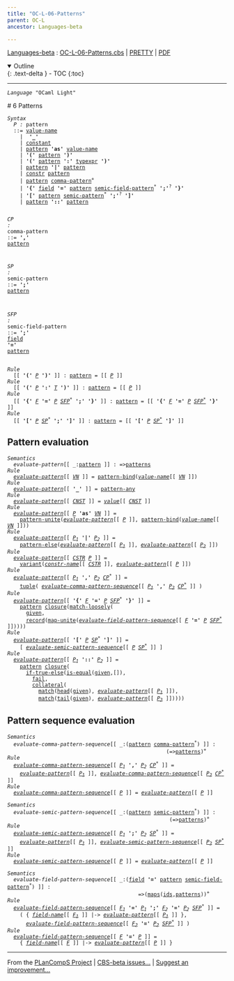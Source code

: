 ```yaml
---
title: "OC-L-06-Patterns"
parent: OC-L
ancestor: Languages-beta

---
```


[Languages-beta] : [OC-L-06-Patterns.cbs] \| [PRETTY] \| [PDF]

<details open markdown="block">
  <summary>
    Outline
  </summary>
  {: .text-delta }
- TOC
{:toc}
</details>

----
<div class="highlighter-rouge"><pre class="highlight"><code><i class="keyword">Language</i> <span id="Language_OCaml Light">"OCaml Light"</span></code></pre></div>
# <span id="SectionNumber_6">6</span> Patterns

<div class="highlighter-rouge"><pre class="highlight"><code><i class="keyword">Syntax</i>
  <i class="keyword"></i><i class="var"><i class="var"><span id="VariableStem_P">P</span></i> :</i> <span class="syn-name"><span id="SyntaxName_pattern">pattern</span></span> 
  ::= <span class="syn-name"><a href="../OC-L-03-Names/index.html#SyntaxName_value-name">value-name</a></span> 
    |  <b class="atom">'_'</b>
    | <span class="syn-name"><a href="../OC-L-05-Constants/index.html#SyntaxName_constant">constant</a></span>
    | <span class="syn-name"><a href="#SyntaxName_pattern">pattern</a></span> <b class="atom">'as'</b> <span class="syn-name"><a href="../OC-L-03-Names/index.html#SyntaxName_value-name">value-name</a></span>
    | <b class="atom">'('</b> <span class="syn-name"><a href="#SyntaxName_pattern">pattern</a></span> <b class="atom">')'</b>
    | <b class="atom">'('</b> <span class="syn-name"><a href="#SyntaxName_pattern">pattern</a></span> <b class="atom">':'</b> <span class="syn-name"><a href="../OC-L-04-Type-Expressions/index.html#SyntaxName_typexpr">typexpr</a></span> <b class="atom">')'</b>
    | <span class="syn-name"><a href="#SyntaxName_pattern">pattern</a></span> <b class="atom">'|'</b> <span class="syn-name"><a href="#SyntaxName_pattern">pattern</a></span>
    | <span class="syn-name"><a href="../OC-L-03-Names/index.html#SyntaxName_constr">constr</a></span> <span class="syn-name"><a href="#SyntaxName_pattern">pattern</a></span>
    | <span class="syn-name"><a href="#SyntaxName_pattern">pattern</a></span> <span class="syn-name"><a href="#SyntaxName_comma-pattern">comma-pattern</a></span><sup class="sup">+</sup>
    | <b class="atom">'{'</b> <span class="syn-name"><a href="../OC-L-03-Names/index.html#SyntaxName_field">field</a></span> <b class="atom">'='</b> <span class="syn-name"><a href="#SyntaxName_pattern">pattern</a></span> <span class="syn-name"><a href="#SyntaxName_semic-field-pattern">semic-field-pattern</a></span><sup class="sup">*</sup> <b class="atom">';'</b><sup class="sup">?</sup> <b class="atom">'}'</b>
    | <b class="atom">'['</b> <span class="syn-name"><a href="#SyntaxName_pattern">pattern</a></span> <span class="syn-name"><a href="#SyntaxName_semic-pattern">semic-pattern</a></span><sup class="sup">*</sup> <b class="atom">';'</b><sup class="sup">?</sup> <b class="atom">']'</b>
    | <span class="syn-name"><a href="#SyntaxName_pattern">pattern</a></span> <b class="atom">'::'</b> <span class="syn-name"><a href="#SyntaxName_pattern">pattern</a></span>

  <i class="keyword"></i><i class="var"><i class="var"><span id="VariableStem_CP">CP</span></i> :</i> <span class="syn-name"><span id="SyntaxName_comma-pattern">comma-pattern</span></span> ::= <b class="atom">','</b> <span class="syn-name"><a href="#SyntaxName_pattern">pattern</a></span>
  
  <i class="keyword"></i><i class="var"><i class="var"><span id="VariableStem_SP">SP</span></i> :</i> <span class="syn-name"><span id="SyntaxName_semic-pattern">semic-pattern</span></span> ::= <b class="atom">';'</b> <span class="syn-name"><a href="#SyntaxName_pattern">pattern</a></span>
  
  <i class="keyword"></i><i class="var"><i class="var"><span id="VariableStem_SFP">SFP</span></i> :</i> <span class="syn-name"><span id="SyntaxName_semic-field-pattern">semic-field-pattern</span></span> ::= <b class="atom">';'</b> <span class="syn-name"><a href="../OC-L-03-Names/index.html#SyntaxName_field">field</a></span> <b class="atom">'='</b> <span class="syn-name"><a href="#SyntaxName_pattern">pattern</a></span></code></pre></div>

<div class="highlighter-rouge"><pre class="highlight"><code><i class="keyword">Rule</i>
  [[ <b class="atom">'('</b> <span id="Variable204_P"><i class="var"><a href="#VariableStem_P">P</a></i></span> <b class="atom">')'</b> ]] : <span class="syn-name"><a href="#SyntaxName_pattern">pattern</a></span> = [[ <a href="#Variable204_P"><i class="var">P</i></a> ]]
<i class="keyword">Rule</i>
  [[ <b class="atom">'('</b> <span id="Variable232_P"><i class="var"><a href="#VariableStem_P">P</a></i></span> <b class="atom">':'</b> <span id="Variable239_T"><i class="var"><a href="../OC-L-04-Type-Expressions/index.html#VariableStem_T">T</a></i></span> <b class="atom">')'</b> ]] : <span class="syn-name"><a href="#SyntaxName_pattern">pattern</a></span> = [[ <a href="#Variable232_P"><i class="var">P</i></a> ]]
<i class="keyword">Rule</i>
  [[ <b class="atom">'{'</b> <span id="Variable269_F"><i class="var"><a href="../OC-L-03-Names/index.html#VariableStem_F">F</a></i></span> <b class="atom">'='</b> <span id="Variable276_P"><i class="var"><a href="#VariableStem_P">P</a></i></span> <span id="Variable282_SFP*"><i class="var"><a href="#VariableStem_SFP">SFP</a><sup class="sup">*</sup></i></span> <b class="atom">';'</b> <b class="atom">'}'</b> ]] : <span class="syn-name"><a href="#SyntaxName_pattern">pattern</a></span> = [[ <b class="atom">'{'</b> <a href="#Variable269_F"><i class="var">F</i></a> <b class="atom">'='</b> <a href="#Variable276_P"><i class="var">P</i></a> <a href="#Variable282_SFP*"><i class="var">SFP<sup class="sup">*</sup></i></a> <b class="atom">'}'</b> ]]
<i class="keyword">Rule</i>
  [[ <b class="atom">'['</b> <span id="Variable338_P"><i class="var"><a href="#VariableStem_P">P</a></i></span> <span id="Variable344_SP*"><i class="var"><a href="#VariableStem_SP">SP</a><sup class="sup">*</sup></i></span> <b class="atom">';'</b> <b class="atom">']'</b> ]] : <span class="syn-name"><a href="#SyntaxName_pattern">pattern</a></span> = [[ <b class="atom">'['</b> <a href="#Variable338_P"><i class="var">P</i></a> <a href="#Variable344_SP*"><i class="var">SP<sup class="sup">*</sup></i></a> <b class="atom">']'</b> ]]</code></pre></div>


## Pattern evaluation


<div class="highlighter-rouge"><pre class="highlight"><code><i class="keyword">Semantics</i>
  <i class="sem-name"><span id="SemanticsName_evaluate-pattern">evaluate-pattern</span></i>[[ _:<span class="syn-name"><a href="#SyntaxName_pattern">pattern</a></span> ]] : =><span class="name"><a href="../../../../../Funcons-beta/Values/Abstraction/Patterns/index.html#Name_patterns">patterns</a></span>
<i class="keyword">Rule</i>
  <i class="sem-name"><a href="#SemanticsName_evaluate-pattern">evaluate-pattern</a></i>[[ <span id="Variable412_VN"><i class="var"><a href="../OC-L-03-Names/index.html#VariableStem_VN">VN</a></i></span> ]] = <span class="name"><a href="../../../../../Funcons-beta/Values/Abstraction/Patterns/index.html#Name_pattern-bind">pattern-bind</a></span>(<i class="sem-name"><a href="../OC-L-03-Names/index.html#SemanticsName_value-name">value-name</a></i>[[ <a href="#Variable412_VN"><i class="var">VN</i></a> ]]) 
<i class="keyword">Rule</i>
  <i class="sem-name"><a href="#SemanticsName_evaluate-pattern">evaluate-pattern</a></i>[[ <b class="atom">'_'</b> ]] = <span class="name"><a href="../../../../../Funcons-beta/Values/Abstraction/Patterns/index.html#Name_pattern-any">pattern-any</a></span>
<i class="keyword">Rule</i>
  <i class="sem-name"><a href="#SemanticsName_evaluate-pattern">evaluate-pattern</a></i>[[ <span id="Variable464_CNST"><i class="var"><a href="../OC-L-05-Constants/index.html#VariableStem_CNST">CNST</a></i></span> ]] = <i class="sem-name"><a href="../OC-L-05-Constants/index.html#SemanticsName_value">value</a></i>[[ <a href="#Variable464_CNST"><i class="var">CNST</i></a> ]]
<i class="keyword">Rule</i>
  <i class="sem-name"><a href="#SemanticsName_evaluate-pattern">evaluate-pattern</a></i>[[ <span id="Variable493_P"><i class="var"><a href="#VariableStem_P">P</a></i></span> <b class="atom">'as'</b> <span id="Variable500_VN"><i class="var"><a href="../OC-L-03-Names/index.html#VariableStem_VN">VN</a></i></span> ]] = 
    <span class="name"><a href="../../../../../Funcons-beta/Values/Abstraction/Patterns/index.html#Name_pattern-unite">pattern-unite</a></span>(<i class="sem-name"><a href="#SemanticsName_evaluate-pattern">evaluate-pattern</a></i>[[ <a href="#Variable493_P"><i class="var">P</i></a> ]], <span class="name"><a href="../../../../../Funcons-beta/Values/Abstraction/Patterns/index.html#Name_pattern-bind">pattern-bind</a></span>(<i class="sem-name"><a href="../OC-L-03-Names/index.html#SemanticsName_value-name">value-name</a></i>[[ <a href="#Variable500_VN"><i class="var">VN</i></a> ]]))
<i class="keyword">Rule</i>
  <i class="sem-name"><a href="#SemanticsName_evaluate-pattern">evaluate-pattern</a></i>[[ <span id="Variable559_P1"><i class="var"><a href="#VariableStem_P">P</a><sub class="sub">1</sub></i></span> <b class="atom">'|'</b> <span id="Variable567_P2"><i class="var"><a href="#VariableStem_P">P</a><sub class="sub">2</sub></i></span> ]] =
    <span class="name"><a href="../../../../../Funcons-beta/Values/Abstraction/Patterns/index.html#Name_pattern-else">pattern-else</a></span>(<i class="sem-name"><a href="#SemanticsName_evaluate-pattern">evaluate-pattern</a></i>[[ <a href="#Variable559_P1"><i class="var">P<sub class="sub">1</sub></i></a> ]], <i class="sem-name"><a href="#SemanticsName_evaluate-pattern">evaluate-pattern</a></i>[[ <a href="#Variable567_P2"><i class="var">P<sub class="sub">2</sub></i></a> ]])
<i class="keyword">Rule</i>
  <i class="sem-name"><a href="#SemanticsName_evaluate-pattern">evaluate-pattern</a></i>[[ <span id="Variable620_CSTR"><i class="var"><a href="../OC-L-03-Names/index.html#VariableStem_CSTR">CSTR</a></i></span> <span id="Variable625_P"><i class="var"><a href="#VariableStem_P">P</a></i></span> ]] =
    <span class="name"><a href="../../../../../Funcons-beta/Values/Composite/Variants/index.html#Name_variant">variant</a></span>(<i class="sem-name"><a href="../OC-L-03-Names/index.html#SemanticsName_constr-name">constr-name</a></i>[[ <a href="#Variable620_CSTR"><i class="var">CSTR</i></a> ]], <i class="sem-name"><a href="#SemanticsName_evaluate-pattern">evaluate-pattern</a></i>[[ <a href="#Variable625_P"><i class="var">P</i></a> ]])
<i class="keyword">Rule</i>
  <i class="sem-name"><a href="#SemanticsName_evaluate-pattern">evaluate-pattern</a></i>[[ <span id="Variable676_P1"><i class="var"><a href="#VariableStem_P">P</a><sub class="sub">1</sub></i></span> <b class="atom">','</b> <span id="Variable684_P2"><i class="var"><a href="#VariableStem_P">P</a><sub class="sub">2</sub></i></span> <span id="Variable690_CP*"><i class="var"><a href="#VariableStem_CP">CP</a><sup class="sup">*</sup></i></span> ]] =
    <span class="name"><a href="../../../../../Funcons-beta/Values/Composite/Tuples/index.html#Name_tuple">tuple</a></span>( <i class="sem-name"><a href="#SemanticsName_evaluate-comma-pattern-sequence">evaluate-comma-pattern-sequence</a></i>[[ <a href="#Variable676_P1"><i class="var">P<sub class="sub">1</sub></i></a> <b class="atom">','</b> <a href="#Variable684_P2"><i class="var">P<sub class="sub">2</sub></i></a> <a href="#Variable690_CP*"><i class="var">CP<sup class="sup">*</sup></i></a> ]] )
<i class="keyword">Rule</i>
  <i class="sem-name"><a href="#SemanticsName_evaluate-pattern">evaluate-pattern</a></i>[[ <b class="atom">'{'</b> <span id="Variable749_F"><i class="var"><a href="../OC-L-03-Names/index.html#VariableStem_F">F</a></i></span> <b class="atom">'='</b> <span id="Variable756_P"><i class="var"><a href="#VariableStem_P">P</a></i></span> <span id="Variable762_SFP*"><i class="var"><a href="#VariableStem_SFP">SFP</a><sup class="sup">*</sup></i></span> <b class="atom">'}'</b> ]] =
    <span class="name"><a href="../../../../../Funcons-beta/Values/Abstraction/Patterns/index.html#Name_pattern">pattern</a></span> <span class="name"><a href="../../../../../Funcons-beta/Values/Abstraction/Generic/index.html#Name_closure">closure</a></span>(<span class="name"><a href="../../../../../Funcons-beta/Values/Abstraction/Patterns/index.html#Name_match-loosely">match-loosely</a></span>(
      <span class="name"><a href="../../../../../Funcons-beta/Computations/Normal/Giving/index.html#Name_given">given</a></span>,
      <span class="name"><a href="../../../../../Funcons-beta/Values/Composite/Records/index.html#Name_record">record</a></span>(<span class="name"><a href="../../../../../Funcons-beta/Values/Composite/Maps/index.html#Name_map-unite">map-unite</a></span>(<i class="sem-name"><a href="#SemanticsName_evaluate-field-pattern-sequence">evaluate-field-pattern-sequence</a></i>[[ <a href="#Variable749_F"><i class="var">F</i></a> <b class="atom">'='</b> <a href="#Variable756_P"><i class="var">P</i></a> <a href="#Variable762_SFP*"><i class="var">SFP<sup class="sup">*</sup></i></a> ]]))))
<i class="keyword">Rule</i>
  <i class="sem-name"><a href="#SemanticsName_evaluate-pattern">evaluate-pattern</a></i>[[ <b class="atom">'['</b> <span id="Variable849_P"><i class="var"><a href="#VariableStem_P">P</a></i></span> <span id="Variable855_SP*"><i class="var"><a href="#VariableStem_SP">SP</a><sup class="sup">*</sup></i></span> <b class="atom">']'</b> ]] =
    [ <i class="sem-name"><a href="#SemanticsName_evaluate-semic-pattern-sequence">evaluate-semic-pattern-sequence</a></i>[[ <a href="#Variable849_P"><i class="var">P</i></a> <a href="#Variable855_SP*"><i class="var">SP<sup class="sup">*</sup></i></a> ]] ]
<i class="keyword">Rule</i>
  <i class="sem-name"><a href="#SemanticsName_evaluate-pattern">evaluate-pattern</a></i>[[ <span id="Variable902_P1"><i class="var"><a href="#VariableStem_P">P</a><sub class="sub">1</sub></i></span> <b class="atom">'::'</b> <span id="Variable910_P2"><i class="var"><a href="#VariableStem_P">P</a><sub class="sub">2</sub></i></span> ]] =
    <span class="name"><a href="../../../../../Funcons-beta/Values/Abstraction/Patterns/index.html#Name_pattern">pattern</a></span> <span class="name"><a href="../../../../../Funcons-beta/Values/Abstraction/Generic/index.html#Name_closure">closure</a></span>(
      <span class="name"><a href="../../../../../Funcons-beta/Computations/Normal/Flowing/index.html#Name_if-true-else">if-true-else</a></span>(<span class="name"><a href="../../../../../Funcons-beta/Values/Value-Types/index.html#Name_is-equal">is-equal</a></span>(<span class="name"><a href="../../../../../Funcons-beta/Computations/Normal/Giving/index.html#Name_given">given</a></span>,[]),
        <span class="name"><a href="../../../../../Funcons-beta/Computations/Abnormal/Failing/index.html#Name_fail">fail</a></span>,
        <span class="name"><a href="../../../../../Funcons-beta/Computations/Normal/Binding/index.html#Name_collateral">collateral</a></span>(
          <span class="name"><a href="../../../../../Funcons-beta/Values/Abstraction/Patterns/index.html#Name_match">match</a></span>(<span class="name"><a href="../../../../../Funcons-beta/Values/Composite/Lists/index.html#Name_head">head</a></span>(<span class="name"><a href="../../../../../Funcons-beta/Computations/Normal/Giving/index.html#Name_given">given</a></span>), <i class="sem-name"><a href="#SemanticsName_evaluate-pattern">evaluate-pattern</a></i>[[ <a href="#Variable902_P1"><i class="var">P<sub class="sub">1</sub></i></a> ]]),
          <span class="name"><a href="../../../../../Funcons-beta/Values/Abstraction/Patterns/index.html#Name_match">match</a></span>(<span class="name"><a href="../../../../../Funcons-beta/Values/Composite/Lists/index.html#Name_tail">tail</a></span>(<span class="name"><a href="../../../../../Funcons-beta/Computations/Normal/Giving/index.html#Name_given">given</a></span>), <i class="sem-name"><a href="#SemanticsName_evaluate-pattern">evaluate-pattern</a></i>[[ <a href="#Variable910_P2"><i class="var">P<sub class="sub">2</sub></i></a> ]]))))</code></pre></div>


## Pattern sequence evaluation


<div class="highlighter-rouge"><pre class="highlight"><code><i class="keyword">Semantics</i>
  <i class="sem-name"><span id="SemanticsName_evaluate-comma-pattern-sequence">evaluate-comma-pattern-sequence</span></i>[[ _:(<span class="syn-name"><a href="#SyntaxName_pattern">pattern</a></span> <span class="syn-name"><a href="#SyntaxName_comma-pattern">comma-pattern</a></span><sup class="sup">*</sup>) ]] : 
                                                   (=><span class="name"><a href="../../../../../Funcons-beta/Values/Abstraction/Patterns/index.html#Name_patterns">patterns</a></span>)<sup class="sup">+</sup>
<i class="keyword">Rule</i>
  <i class="sem-name"><a href="#SemanticsName_evaluate-comma-pattern-sequence">evaluate-comma-pattern-sequence</a></i>[[ <span id="Variable1079_P1"><i class="var"><a href="#VariableStem_P">P</a><sub class="sub">1</sub></i></span> <b class="atom">','</b> <span id="Variable1087_P2"><i class="var"><a href="#VariableStem_P">P</a><sub class="sub">2</sub></i></span> <span id="Variable1093_CP*"><i class="var"><a href="#VariableStem_CP">CP</a><sup class="sup">*</sup></i></span> ]] =
    <i class="sem-name"><a href="#SemanticsName_evaluate-pattern">evaluate-pattern</a></i>[[ <a href="#Variable1079_P1"><i class="var">P<sub class="sub">1</sub></i></a> ]], <i class="sem-name"><a href="#SemanticsName_evaluate-comma-pattern-sequence">evaluate-comma-pattern-sequence</a></i>[[ <a href="#Variable1087_P2"><i class="var">P<sub class="sub">2</sub></i></a> <a href="#Variable1093_CP*"><i class="var">CP<sup class="sup">*</sup></i></a> ]]
<i class="keyword">Rule</i>
  <i class="sem-name"><a href="#SemanticsName_evaluate-comma-pattern-sequence">evaluate-comma-pattern-sequence</a></i>[[ <span id="Variable1147_P"><i class="var"><a href="#VariableStem_P">P</a></i></span> ]] = <i class="sem-name"><a href="#SemanticsName_evaluate-pattern">evaluate-pattern</a></i>[[ <a href="#Variable1147_P"><i class="var">P</i></a> ]]</code></pre></div>

<div class="highlighter-rouge"><pre class="highlight"><code><i class="keyword">Semantics</i>
  <i class="sem-name"><span id="SemanticsName_evaluate-semic-pattern-sequence">evaluate-semic-pattern-sequence</span></i>[[ _:(<span class="syn-name"><a href="#SyntaxName_pattern">pattern</a></span> <span class="syn-name"><a href="#SyntaxName_semic-pattern">semic-pattern</a></span><sup class="sup">*</sup>) ]] :
                                                    (=><span class="name"><a href="../../../../../Funcons-beta/Values/Abstraction/Patterns/index.html#Name_patterns">patterns</a></span>)<sup class="sup">+</sup>
<i class="keyword">Rule</i>
  <i class="sem-name"><a href="#SemanticsName_evaluate-semic-pattern-sequence">evaluate-semic-pattern-sequence</a></i>[[ <span id="Variable1204_P1"><i class="var"><a href="#VariableStem_P">P</a><sub class="sub">1</sub></i></span> <b class="atom">';'</b> <span id="Variable1212_P2"><i class="var"><a href="#VariableStem_P">P</a><sub class="sub">2</sub></i></span> <span id="Variable1218_SP*"><i class="var"><a href="#VariableStem_SP">SP</a><sup class="sup">*</sup></i></span> ]] =
    <i class="sem-name"><a href="#SemanticsName_evaluate-pattern">evaluate-pattern</a></i>[[ <a href="#Variable1204_P1"><i class="var">P<sub class="sub">1</sub></i></a> ]], <i class="sem-name"><a href="#SemanticsName_evaluate-semic-pattern-sequence">evaluate-semic-pattern-sequence</a></i>[[ <a href="#Variable1212_P2"><i class="var">P<sub class="sub">2</sub></i></a> <a href="#Variable1218_SP*"><i class="var">SP<sup class="sup">*</sup></i></a> ]]
<i class="keyword">Rule</i>
  <i class="sem-name"><a href="#SemanticsName_evaluate-semic-pattern-sequence">evaluate-semic-pattern-sequence</a></i>[[ <span id="Variable1272_P"><i class="var"><a href="#VariableStem_P">P</a></i></span> ]] = <i class="sem-name"><a href="#SemanticsName_evaluate-pattern">evaluate-pattern</a></i>[[ <a href="#Variable1272_P"><i class="var">P</i></a> ]]</code></pre></div>

<div class="highlighter-rouge"><pre class="highlight"><code><i class="keyword">Semantics</i>
  <i class="sem-name"><span id="SemanticsName_evaluate-field-pattern-sequence">evaluate-field-pattern-sequence</span></i>[[ _:(<span class="syn-name"><a href="../OC-L-03-Names/index.html#SyntaxName_field">field</a></span> <b class="atom">'='</b> <span class="syn-name"><a href="#SyntaxName_pattern">pattern</a></span> <span class="syn-name"><a href="#SyntaxName_semic-field-pattern">semic-field-pattern</a></span><sup class="sup">*</sup>) ]] : 
                                          =>(<span class="name"><a href="../../../../../Funcons-beta/Values/Composite/Maps/index.html#Name_maps">maps</a></span>(<span class="name"><a href="../../../../../Funcons-beta/Computations/Normal/Binding/index.html#Name_ids">ids</a></span>,<span class="name"><a href="../../../../../Funcons-beta/Values/Abstraction/Patterns/index.html#Name_patterns">patterns</a></span>))<sup class="sup">+</sup>
<i class="keyword">Rule</i>
  <i class="sem-name"><a href="#SemanticsName_evaluate-field-pattern-sequence">evaluate-field-pattern-sequence</a></i>[[ <span id="Variable1345_F1"><i class="var"><a href="../OC-L-03-Names/index.html#VariableStem_F">F</a><sub class="sub">1</sub></i></span> <b class="atom">'='</b> <span id="Variable1353_P1"><i class="var"><a href="#VariableStem_P">P</a><sub class="sub">1</sub></i></span> <b class="atom">';'</b> <span id="Variable1361_F2"><i class="var"><a href="../OC-L-03-Names/index.html#VariableStem_F">F</a><sub class="sub">2</sub></i></span> <b class="atom">'='</b> <span id="Variable1369_P2"><i class="var"><a href="#VariableStem_P">P</a><sub class="sub">2</sub></i></span> <span id="Variable1375_SFP*"><i class="var"><a href="#VariableStem_SFP">SFP</a><sup class="sup">*</sup></i></span> ]] =
    ( { <i class="sem-name"><a href="../OC-L-03-Names/index.html#SemanticsName_field-name">field-name</a></i>[[ <a href="#Variable1345_F1"><i class="var">F<sub class="sub">1</sub></i></a> ]] |-> <i class="sem-name"><a href="#SemanticsName_evaluate-pattern">evaluate-pattern</a></i>[[ <a href="#Variable1353_P1"><i class="var">P<sub class="sub">1</sub></i></a> ]] },
      <i class="sem-name"><a href="#SemanticsName_evaluate-field-pattern-sequence">evaluate-field-pattern-sequence</a></i>[[ <a href="#Variable1361_F2"><i class="var">F<sub class="sub">2</sub></i></a> <b class="atom">'='</b> <a href="#Variable1369_P2"><i class="var">P<sub class="sub">2</sub></i></a> <a href="#Variable1375_SFP*"><i class="var">SFP<sup class="sup">*</sup></i></a> ]] )
<i class="keyword">Rule</i>
  <i class="sem-name"><a href="#SemanticsName_evaluate-field-pattern-sequence">evaluate-field-pattern-sequence</a></i>[[ <span id="Variable1466_F"><i class="var"><a href="../OC-L-03-Names/index.html#VariableStem_F">F</a></i></span> <b class="atom">'='</b> <span id="Variable1473_P"><i class="var"><a href="#VariableStem_P">P</a></i></span> ]] =
    { <i class="sem-name"><a href="../OC-L-03-Names/index.html#SemanticsName_field-name">field-name</a></i>[[ <a href="#Variable1466_F"><i class="var">F</i></a> ]] |-> <i class="sem-name"><a href="#SemanticsName_evaluate-pattern">evaluate-pattern</a></i>[[ <a href="#Variable1473_P"><i class="var">P</i></a> ]] }</code></pre></div>



[Funcons-beta]: /CBS-beta/docs/Funcons-beta
  "FUNCONS-BETA"
[Unstable-Funcons-beta]: /CBS-beta/docs/Unstable-Funcons-beta
  "UNSTABLE-FUNCONS-BETA"
[Languages-beta]: /CBS-beta/docs/Languages-beta
  "LANGUAGES-BETA"
[Unstable-Languages-beta]: /CBS-beta/docs/Unstable-Languages-beta
  "UNSTABLE-LANGUAGES-BETA"
[CBS-beta]: /CBS-beta
  "CBS-BETA"
[OC-L-06-Patterns.cbs]: https://github.com/plancomps/CBS-beta/blob/master/Languages-beta/OCaml-Light/OC-L-cbs/OC-L/OC-L-06-Patterns/OC-L-06-Patterns.cbs
  "CBS SOURCE FILE ON GITHUB"
[PLAIN]: /CBS-beta/docs/Languages-beta/OCaml-Light/OC-L-cbs/OC-L/OC-L-06-Patterns
  "CBS SOURCE WEB PAGE"
[PRETTY]: /CBS-beta/math/Languages-beta/OCaml-Light/OC-L-cbs/OC-L/OC-L-06-Patterns
  "CBS-KATEX WEB PAGE"
[PDF]: https://github.com/plancomps/CBS-beta/blob/master/Languages-beta/OCaml-Light/OC-L-cbs/OC-L/OC-L-06-Patterns/OC-L-06-Patterns.pdf
  "CBS-LATEX PDF FILE"
[PLanCompS Project]: https://plancomps.github.io
  "PROGRAMMING LANGUAGE COMPONENTS AND SPECIFICATIONS PROJECT HOME PAGE"

____

From the [PLanCompS Project] | [CBS-beta issues...] | [Suggest an improvement...]

[CBS-beta issues...]: https://github.com/plancomps/CBS-beta/issues
   "CBS-BETA ISSUE REPORTS ON GITHUB"
 [Suggest an improvement...]: mailto:plancomps@gmail.com?Subject=CBS-beta%20-%20comment&Body=Re%3A%20CBS-beta%20specification%20at%20OC-L/OC-L-06-Patterns/OC-L-06-Patterns.cbs%0A%0AComment/Query/Issue/Suggestion%3A%0A%0A%0ASignature%3A%0A
   "GENERATE AN EMAIL TEMPLATE"
